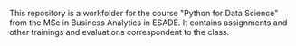 This repository is a workfolder for the course "Python for Data Science" from the MSc in Business Analytics in ESADE. 
It contains assignments and other trainings and evaluations correspondent to the class.
